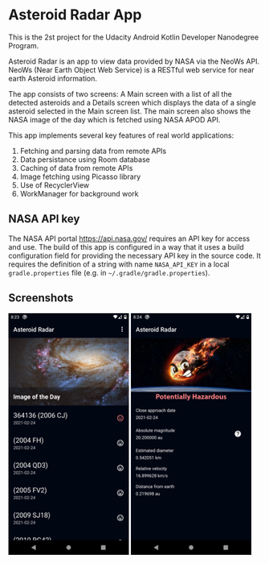 # Asteroid Radar App

This is the 2st project for the Udacity Android Kotlin Developer Nanodegree Program.

Asteroid Radar is an app to view data provided by NASA via the NeoWs API.
NeoWs (Near Earth Object Web Service) is a RESTful web service for near earth Asteroid information.

The app consists of two screens: A Main screen with a list of all the detected asteroids and
a Details screen which displays the data of a single asteroid selected in the Main screen list.
The main screen also shows the NASA image of the day which is fetched using NASA APOD API.

This app implements several key features of real world applications:

1. Fetching and parsing data from remote APIs
2. Data persistance using Room database
3. Caching of data from remote APIs
4. Image fetching using Picasso library
5. Use of RecyclerView
6. WorkManager for background work


## NASA API key

The NASA API portal https://api.nasa.gov/ requires an API key for access and use.
The build of this app is configured in a way that it uses a build configuration field for
providing the necessary API key in the source code. It requires the definition of a string
with name `NASA_API_KEY` in a local `gradle.properties` file (e.g. in `~/.gradle/gradle.properties`).


## Screenshots

<img src="https://raw.githubusercontent.com/jploz/android-nd-asteroid-radar/main/screenshots/Screenshot_1614194624.png" width="240"/> <img src="https://raw.githubusercontent.com/jploz/android-nd-asteroid-radar/main/screenshots/Screenshot_1614194682.png" width="240"/>

